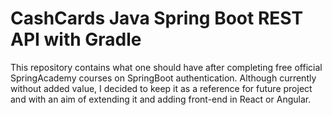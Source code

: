 # CashCards Java Spring Boot REST API with Gradle

This repository contains what one should have after completing free official SpringAcademy courses on SpringBoot authentication. Although currently without added value, I decided to keep it as a reference for future project and with an aim of extending it and adding front-end in React or Angular.
